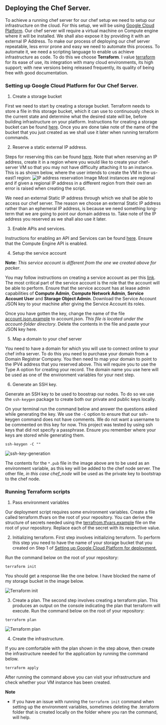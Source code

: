 ## Deploying the Chef Server.

To achieve a running chef server for our chef setup we need to setup our infrastructure on the cloud. For this setup, we will be using [Google Cloud Platform](https://cloud.google.com). Our chef server will require a virtual machine on Compute engine where it will be installed. We shall also expose it by providing it with an external IP Address. To make our process of deploying our chef server repeatable, less error prone and easy we need to automate this process. To automate it, we need a scripting language to enable us achieve infrastructure as code. To do this we choose **Terraform**. I value [terraform](https://www.terraform.io/) for its ease of use, its integration with many cloud environments, its high support; with new versions being released frequently, its quality of being free with good documentation.


### Setting up Google Cloud Platform for Our Chef Server.

1. Create a storage bucket

First we need to start by creating a storage bucket. Terraform needs to store a file in this storage bucket, which it can use to continuously check in the current state and determine what the desired state will be, before building infrastructure on your platform. Instructions for creating a storage bucket can be found [here](https://cloud.google.com/storage/docs/creating-buckets). Once you are done take note of the name of the bucket that you just created as we shall use it later when running terraform commands.

2. Reserve a static external IP address.

Steps for reserving this can be found [here](https://cloud.google.com/compute/docs/ip-addresses/reserve-static-external-ip-address#reserve_new_static). Note that when reserving an IP address, create it in a region where you would like to create your chef-server VM so that you may not have difficulty attaching it to an instance. This is as shown below, where the user intends to create the VM in the us-east1 region:
![IP address reservation Image](docs/images/regional-ip-address.png?raw=true)
Most instances are regional and if given a regional IP address in a different region from their own an error is raised when creating the script.

We need an external Static IP address through which we shall be able to access our chef server. The reason we choose an external Static IP address rather than an ephemeral IP address, is because we need something long-term that we are going to point our domain address to. Take note of the IP address you reserved as we shall also use it later.

3. Enable APIs and services.

Instructions for enabling an API and Services can be found [here](https://cloud.google.com/endpoints/docs/openapi/enable-api).
Ensure that the Compute Engine API is enabled.

4. Setup the service account 

**Note:** *This service account is different from the one we created above for packer*.

You may follow instructions on creating a service account as per this [link](https://cloud.google.com/iam/docs/creating-managing-service-accounts). The most critical part of the service account is the role that the account will be able to perform. Ensure that the service account has at lease admin capabilities of **Compute Admin**, **Compute Network Admin**, **Service Account User** and **Storage Object Admin**. Download the Service Account JSON key to your machine after giving the Service Account its roles.

Once you have gotten the key, change the name of the file [account.json.example](account-folder/account.json.example) to account.json. *This file is located under the account-folder directory*. Delete the contents in the file and paste your JSON key here.

5. Map a domain to your chef server

You need to have a domain for which you will use to connect online to your chef infra server. To do this you need to purchase your domain from a Domain Registrar Company. You then need to map your domain to point to the IPV4 address that you reserved above. This will require you to use the Type A option for creating your record.
The domain name you use here will be used as one of the environment variables for your next step.

6. Generate an SSH key.

Generate an SSH key to be used to boostrap our nodes. To do so we use the `ssh-keygen` package to create both our private and public keys locally.

On your terminal run the command below and answer the questions asked while generating the key. We use the `-C` option to ensure that our ssh-keygen command does not have comments. We do not want a username to be commented on this key for now. This project was tested by using ssh keys that did not specify a passphrase.
Ensure you remember where your keys are stored while generating them. 
```
ssh-keygen -C ""
```
![ssh-key-generation](docs/images/chef_node_ssh_key.png)

The contents for the `*.pub` file in the image above are to be used as an environment variable, as this key will be added to the chef node server. The other file, *in this case chef_node* will be used as the private key to bootstrap to the chef node.


### Running Terraform scripts

1. Pass environment variables

Our deployment script requires some environment variables. Create a file called terraform.tfvars on the root of your repository. You can derive the structure of secrets needed using the [terrafrom.tfvars.example](terraform.tfvars.example) file on the root of your repository. Replace each of the secret with its respective value.

2. Initializing terraform. 
First step involves initializing terraform. To perform this step you need to have the name of your storage bucket that you created on Step 1 of [Setting up Google Cloud Platform for deployment.](#setting-up-google-cloud-platform-for-deployment)

Run the command below on the root of your repository:
```
terraform init
```

You should get a response like the one below. I have blocked the name of my storage bucket in the image below.

![Terraform init](docs/images/terraform-init.png?raw=true)

3. Create a plan.
The second step involves creating a terraform plan. This produces an output on the console indicating the plan that terraform will execute.
Run the command below on the root of your repository:
```
terraform plan
```

![Terraform plan](docs/images/terraform-plan.png?raw=true)

4. Create the infrastructure.

If you are comfortable with the plan shown in the step above, then create the infrastructure needed for the application by running the command below.


```
terraform apply
```

After running the command above you can visit your infrastructure and check whether your VM instance has been created.

**Note**
- If you have an issue with running the `terraform init` command when setting up the environment variables, sometimes deleting the .terraform folder that is created locally on the folder where you ran the command, will help.

